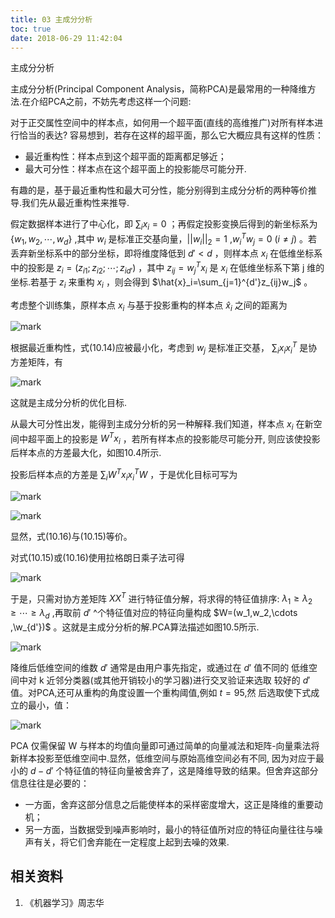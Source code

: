 ```yaml
---
title: 03 主成分分析
toc: true
date: 2018-06-29 11:42:04
---
```




主成分分析


主成分分析(Principal Component Analysis，简称PCA)是最常用的一种降维方法.在介绍PCA之前，不妨先考虑这样一个问题:

对于正交属性空间中的样本点，如何用一个超平面(直线的高维推广)对所有样本进行恰当的表达? 容易想到，若存在这样的超平面，那么它大概应具有这样的性质：

- 最近重构性：样本点到这个超平面的距离都足够近；
- 最大可分性：样本点在这个超平面上的投影能尽可能分开.

有趣的是，基于最近重构性和最大可分性，能分别得到主成分分析的两种等价推导.我们先从最近重构性来推导.

假定数据样本进行了中心化，即 $\sum_i x_i=0$ ；再假定投影变换后得到的新坐标系为 $\{w_1,w_2,\cdots ,w_d\}$ ,其中 $w_i$ 是标准正交基向量，$||w_i||_2=1$ ,$w_i^Tw_j=0$ $(i\neq j)$ 。若丢弃新坐标系中的部分坐标，即将维度降低到 $d'<d$ ，则样本点 $x_i$ 在低维坐标系中的投影是 $z_i=(z_{i1};z_{i2};\cdots ;z_{id'})$ ，其中 $z_{ij}=w_j^Tx_i$ 是 $x_i$ 在低维坐标系下第 j 维的坐标.若基于 $z_i$ 来重构 $x_i$ ，则会得到 $\hat{x}_i=\sum_{j=1}^{d'}z_{ij}w_j$ 。

考虑整个训练集，原样本点 $x_i$ 与基于投影重构的样本点 $\hat{x}_i$ 之间的距离为

![mark](http://pacdb2bfr.bkt.clouddn.com/blog/image/180629/EdhKmGmLKK.png?imageslim)


根据最近重构性，式(10.14)应被最小化，考虑到 $w_j$ 是标准正交基， $\sum_i x_ix_i^T$ 是协方差矩阵，有

![mark](http://pacdb2bfr.bkt.clouddn.com/blog/image/180629/j19cLld8Lh.png?imageslim)

这就是主成分分析的优化目标.

从最大可分性出发，能得到主成分分析的另一种解释.我们知道，样本点 $x_i$ 在新空间中超平面上的投影是 $W^Tx_i$ ，若所有样本点的投影能尽可能分开, 则应该使投影后样本点的方差最大化，如图10.4所示.

投影后样本点的方差是 $\sum_i W^Tx_ix_i^TW$ ，于是优化目标可写为

![mark](http://pacdb2bfr.bkt.clouddn.com/blog/image/180629/mID21Cbbce.png?imageslim)


![mark](http://pacdb2bfr.bkt.clouddn.com/blog/image/180629/H0k9kHi53E.png?imageslim)

显然，式(10.16)与(10.15)等价。

对式(10.15)或(10.16)使用拉格朗日乘子法可得

![mark](http://pacdb2bfr.bkt.clouddn.com/blog/image/180629/gD9BK2B9ha.png?imageslim)

于是，只需对协方差矩阵 $XX^T$ 进行特征值分解，将求得的特征值排序: $\lambda_1\geq \lambda_2\geq \cdots \geq \lambda_d$ ,再取前 $d'$ ^个特征值对应的特征向量构成 $W=(w_1,w_2,\cdots ,\w_{d'})$ 。这就是主成分分析的解.PCA算法描述如图10.5所示.

![mark](http://pacdb2bfr.bkt.clouddn.com/blog/image/180629/1J55LA54b7.png?imageslim)

降维后低维空间的维数 $d'$ 通常是由用户事先指定，或通过在 $d'$ 值不同的 低维空间中对 k 近邻分类器(或其他开销较小的学习器)进行交叉验证来选取 较好的 $d'$ 值。对PCA,还可从重构的角度设置一个重构阈值,例如 $t=95%$,然 后选取使下式成立的最小，值：


![mark](http://pacdb2bfr.bkt.clouddn.com/blog/image/180629/7gGb3JEf5e.png?imageslim)


PCA 仅需保留 W 与样本的均值向量即可通过简单的向量减法和矩阵-向量乘法将新样本投影至低维空间中.显然，低维空间与原始高维空间必有不同, 因为对应于最小的 $d-d'$ 个特征值的特征向量被舍弃了，这是降维导致的结果。但舍弃这部分信息往往是必要的：
- 一方面，舍弃这部分信息之后能使样本的采样密度增大，这正是降维的重要动机；
- 另一方面，当数据受到噪声影响时，最小的特征值所对应的特征向量往往与噪声有关，将它们舍弃能在一定程度上起到去噪的效果.








## 相关资料
1. 《机器学习》周志华

